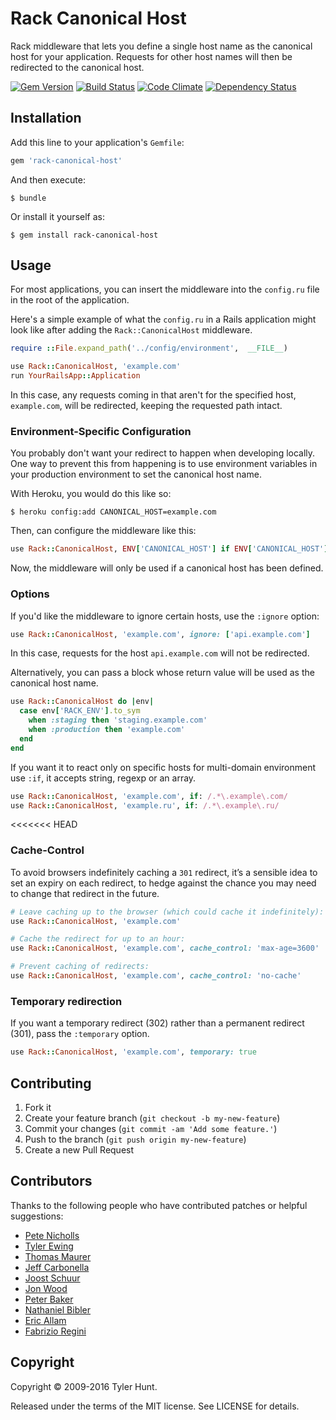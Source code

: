 # Rack Canonical Host

Rack middleware that lets you define a single host name as the canonical host
for your application. Requests for other host names will then be redirected to
the canonical host.

[![Gem Version](https://img.shields.io/gem/v/rack-canonical-host.svg)](http://rubygems.org/gems/rack-canonical-host)
[![Build Status](https://img.shields.io/travis/tylerhunt/rack-canonical-host/master.svg)](https://travis-ci.org/tylerhunt/rack-canonical-host)
[![Code Climate](https://img.shields.io/codeclimate/github/tylerhunt/rack-canonical-host.svg)](https://codeclimate.com/github/tylerhunt/rack-canonical-host)
[![Dependency Status](https://gemnasium.com/tylerhunt/rack-canonical-host.svg)](https://gemnasium.com/tylerhunt/rack-canonical-host)

## Installation

Add this line to your application's `Gemfile`:

``` ruby
gem 'rack-canonical-host'
```

And then execute:

    $ bundle

Or install it yourself as:

    $ gem install rack-canonical-host


## Usage

For most applications, you can insert the middleware into the `config.ru` file
in the root of the application.

Here's a simple example of what the `config.ru` in a Rails application might
look like after adding the `Rack::CanonicalHost` middleware.

``` ruby
require ::File.expand_path('../config/environment',  __FILE__)

use Rack::CanonicalHost, 'example.com'
run YourRailsApp::Application
```

In this case, any requests coming in that aren't for the specified host,
`example.com`, will be redirected, keeping the requested path intact.


### Environment-Specific Configuration

You probably don't want your redirect to happen when developing locally. One
way to prevent this from happening is to use environment variables in your
production environment to set the canonical host name.

With Heroku, you would do this like so:

    $ heroku config:add CANONICAL_HOST=example.com

Then, can configure the middleware like this:

``` ruby
use Rack::CanonicalHost, ENV['CANONICAL_HOST'] if ENV['CANONICAL_HOST']
```

Now, the middleware will only be used if a canonical host has been defined.


### Options

If you'd like the middleware to ignore certain hosts, use the `:ignore`
option:

``` ruby
use Rack::CanonicalHost, 'example.com', ignore: ['api.example.com']
```

In this case, requests for the host `api.example.com` will not be redirected.

Alternatively, you can pass a block whose return value will be used as the
canonical host name.

``` ruby
use Rack::CanonicalHost do |env|
  case env['RACK_ENV'].to_sym
    when :staging then 'staging.example.com'
    when :production then 'example.com'
  end
end
```

If you want it to react only on specific hosts for multi-domain environment use `:if`,
it accepts string, regexp or an array.

``` ruby
use Rack::CanonicalHost, 'example.com', if: /.*\.example\.com/
use Rack::CanonicalHost, 'example.ru', if: /.*\.example\.ru/
```

<<<<<<< HEAD
### Cache-Control

To avoid browsers indefinitely caching a `301` redirect, it’s a sensible idea
to set an expiry on each redirect, to hedge against the chance you may need to
change that redirect in the future.

``` ruby
# Leave caching up to the browser (which could cache it indefinitely):
use Rack::CanonicalHost, 'example.com'

# Cache the redirect for up to an hour:
use Rack::CanonicalHost, 'example.com', cache_control: 'max-age=3600'

# Prevent caching of redirects:
use Rack::CanonicalHost, 'example.com', cache_control: 'no-cache'
```

### Temporary redirection

If you want a temporary redirect (302) rather than a permanent redirect (301),
pass the `:temporary` option.

```ruby
use Rack::CanonicalHost, 'example.com', temporary: true
```

## Contributing

  1. Fork it
  2. Create your feature branch (`git checkout -b my-new-feature`)
  3. Commit your changes (`git commit -am 'Add some feature.'`)
  4. Push to the branch (`git push origin my-new-feature`)
  5. Create a new Pull Request


## Contributors

Thanks to the following people who have contributed patches or helpful
suggestions:

  * [Pete Nicholls](https://github.com/Aupajo)
  * [Tyler Ewing](https://github.com/zoso10)
  * [Thomas Maurer](https://github.com/tma)
  * [Jeff Carbonella](https://github.com/jcarbo)
  * [Joost Schuur](https://github.com/jellybob)
  * [Jon Wood](https://github.com/jellybob)
  * [Peter Baker](https://github.com/finack)
  * [Nathaniel Bibler](https://github.com/nbibler)
  * [Eric Allam](https://github.com/ericallam)
  * [Fabrizio Regini](https://github.com/freegenie)


## Copyright

Copyright © 2009-2016 Tyler Hunt.

Released under the terms of the MIT license. See LICENSE for details.
